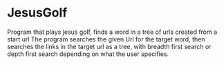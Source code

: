 # JesusGolf
Program that plays jesus golf, finds a word in a tree of urls created from a start url
The program searches the given Url for the target word, then searches the links in the target url
as a tree, with breadth first search or depth first search depending on what the user specifies.
